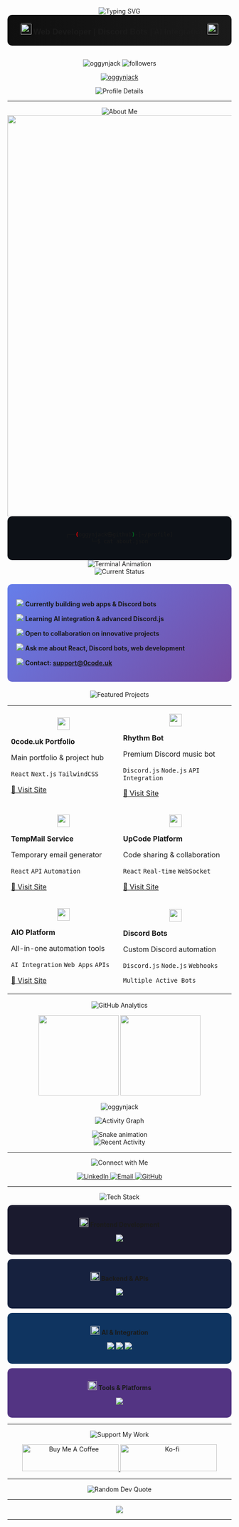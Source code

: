 <!-- Profile Visit Tracker - Logs to Discord -->
<img src="https://oggynjack.onrender.com/pixel.gif" style="display:none;" alt="" width="1" height="1" />

<div align="center">
  <img src="https://readme-typing-svg.demolab.com?font=Protest+Strike&weight=700&size=36&duration=2500&pause=1000&color=00D9FF&center=true&vCenter=true&random=false&width=700&lines=oggynjack+%7C+Web+Developer;Discord+Bot+Developer;AI+%26+Automation+Enthusiast;Building+Digital+Experiences" alt="Typing SVG" />
</div>

<div align="center" style="background: linear-gradient(90deg, #0f0f0f 0%, #1a1a1a 100%); padding: 20px; border-radius: 10px;">
  <img src="https://img.icons8.com/fluency/48/code.png" width="24" height="24"/> 
  <strong style="font-family: 'Protest Strike', sans-serif; font-size: 18px;">Web Developer | Discord Bots | AI Integration</strong>
  <img src="https://img.icons8.com/fluency/48/bot.png" width="24" height="24"/>
</div>

<br>

<p align="center">
  <img src="https://komarev.com/ghpvc/?username=oggynjack&label=Profile%20views&color=0e75b6&style=for-the-badge" alt="oggynjack" />
  <img src="https://img.shields.io/github/followers/oggynjack?label=Followers&style=for-the-badge&color=blue" alt="followers" />
</p>

<p align="center">
  <a href="https://github.com/ryo-ma/github-profile-trophy">
    <img src="https://github-profile-trophy.vercel.app/?username=oggynjack&theme=discord&no-frame=true&no-bg=true&margin-w=4&column=7&rank=SECRET,SSS,SS,S,AAA,AA,A,B,C" alt="oggynjack" />
  </a>
</p>

<p align="center">
  <img src="https://github-profile-summary-cards.vercel.app/api/cards/profile-details?username=oggynjack&theme=tokyonight" alt="Profile Details" />
</p>

---

<div align="center">
  <img src="https://readme-typing-svg.demolab.com?font=Protest+Strike&weight=700&size=28&duration=1000&pause=5000&color=FFD700&center=true&vCenter=true&width=250&lines=About+Me" alt="About Me" />
</div>

<img src="https://user-images.githubusercontent.com/74038190/212284100-561aa473-3905-4a80-b561-0d28506553ee.gif" width="900">

<div align="center" style="background: #0d1117; padding: 20px; border-radius: 10px;">

```bash
┌──(oggynjack㉿github)-[~/profile]
└─$ cat about.json
```

</div>

<div align="center">

<img src="https://readme-typing-svg.demolab.com?font=JetBrains+Mono&weight=500&size=18&duration=3000&pause=1000&color=00FF41&multiline=true&repeat=false&width=800&height=400&lines=%7B;++%22developer%22%3A+%22oggynjack%22%2C;++%22focus%22%3A+%5B;++++%22Web+Development%22%2C;++++%22Discord+Bot+Development%22%2C;++++%22AI+Integration%22;++%5D%2C;++%22specialties%22%3A+%5B;++++%22React%22%2C;++++%22Next.js%22%2C;++++%22Discord.js%22%2C;++++%22API+Development%22;++%5D%2C;++%22tools%22%3A+%5B%22Git%22%2C+%22VS+Code%22%2C+%22Postman%22%5D;%7D" alt="Terminal Animation" />

</div>

<div align="center">
  <img src="https://readme-typing-svg.demolab.com?font=Protest+Strike&weight=700&size=28&duration=1000&pause=5000&color=FF6B6B&center=true&vCenter=true&width=300&lines=Current+Status" alt="Current Status" />
</div>

<div style="background: linear-gradient(135deg, #667eea 0%, #764ba2 100%); padding: 20px; border-radius: 10px; margin: 20px 0;">

<img src="https://img.icons8.com/fluency/20/laptop-coding.png"/> **Currently building web apps & Discord bots**

<img src="https://img.icons8.com/fluency/20/book.png"/> **Learning AI integration & advanced Discord.js**

<img src="https://img.icons8.com/fluency/20/handshake.png"/> **Open to collaboration on innovative projects**

<img src="https://img.icons8.com/fluency/20/chat.png"/> **Ask me about React, Discord bots, web development**

<img src="https://img.icons8.com/fluency/20/email.png"/> **Contact: support@0code.uk**

</div>

<div align="center">
  <img src="https://readme-typing-svg.demolab.com?font=Protest+Strike&weight=700&size=28&duration=1000&pause=5000&color=4CAF50&center=true&vCenter=true&width=350&lines=Featured+Projects" alt="Featured Projects" />
</div>

<div align="center">

<table>
<tr>
<td width="50%">

<p align="center"><img src="https://img.icons8.com/fluency/32/domain.png" width="28"/></p>

**0code.uk Portfolio**

Main portfolio & project hub

`React` `Next.js` `TailwindCSS`

[🔗 Visit Site](https://0code.uk)

</td>
<td width="50%">

<p align="center"><img src="https://img.icons8.com/fluency/32/musical-notes.png" width="28"/></p>

**Rhythm Bot**

Premium Discord music bot

`Discord.js` `Node.js` `API Integration`

[🔗 Visit Site](https://rhythm.0code.uk)

</td>
</tr>
<tr>
<td width="50%">

<p align="center"><img src="https://img.icons8.com/fluency/32/email.png" width="28"/></p>

**TempMail Service**

Temporary email generator

`React` `API` `Automation`

[🔗 Visit Site](https://tempmail.0code.uk)

</td>
<td width="50%">

<p align="center"><img src="https://img.icons8.com/fluency/32/code.png" width="28"/></p>

**UpCode Platform**

Code sharing & collaboration

`React` `Real-time` `WebSocket`

[🔗 Visit Site](https://upcode.0code.uk)

</td>
</tr>
<tr>
<td width="50%">

<p align="center"><img src="https://img.icons8.com/fluency/32/artificial-intelligence.png" width="28"/></p>

**AIO Platform**

All-in-one automation tools

`AI Integration` `Web Apps` `APIs`

[🔗 Visit Site](https://aio.0code.uk)

</td>
<td width="50%">

<p align="center"><img src="https://img.icons8.com/fluency/32/bot.png" width="28"/></p>

**Discord Bots**

Custom Discord automation

`Discord.js` `Node.js` `Webhooks`

`Multiple Active Bots`

</td>
</tr>
</table>

</div>

<div align="center">
  <img src="https://readme-typing-svg.demolab.com?font=Protest+Strike&weight=700&size=28&duration=1000&pause=5000&color=00D9FF&center=true&vCenter=true&width=350&lines=GitHub+Analytics" alt="GitHub Analytics" />
</div>

<p align="center">
  <img height="180em" src="https://github-readme-stats.vercel.app/api?username=oggynjack&show_icons=true&theme=tokyonight&include_all_commits=true&count_private=true&hide_border=true&bg_color=0D1117&cache_seconds=1800"/>
  <img height="180em" src="https://github-readme-stats.vercel.app/api/top-langs/?username=oggynjack&layout=compact&langs_count=10&theme=tokyonight&hide_border=true&bg_color=0D1117&cache_seconds=1800"/>
</p>

<p align="center">
  <img src="https://github-readme-streak-stats.herokuapp.com/?user=oggynjack&theme=tokyonight&hide_border=true&background=0D1117&cache_seconds=1800" alt="oggynjack" />
</p>

<p align="center">
  <img src="https://github-readme-activity-graph.vercel.app/graph?username=oggynjack&theme=tokyo-night&hide_border=true&bg_color=0D1117" alt="Activity Graph">
</p>


<div align="center">
  <img src="https://github.com/oggynjack/oggynjack/blob/output/github-snake-dark.svg" alt="Snake animation" />
</div>

<div align="center">
  <img src="https://readme-typing-svg.demolab.com?font=Protest+Strike&weight=700&size=28&duration=1000&pause=5000&color=00FF87&center=true&vCenter=true&width=400&lines=Recent+Activity" alt="Recent Activity" />
</div>

<!--START_SECTION:activity-->
<!--END_SECTION:activity-->

---

<div align="center">
  <img src="https://readme-typing-svg.demolab.com?font=Protest+Strike&weight=700&size=28&duration=1000&pause=5000&color=FF6B9D&center=true&vCenter=true&width=350&lines=Connect+with+Me" alt="Connect with Me" />
</div>

<p align="center">
  <a href="https://linkedin.com/in/lakhwindersinghkaler" target="_blank">
    <img src="https://img.shields.io/badge/LinkedIn-0077B5?style=for-the-badge&logo=linkedin&logoColor=white" alt="LinkedIn"/>
  </a>
  <a href="mailto:support@0code.uk">
    <img src="https://img.shields.io/badge/Gmail-D14836?style=for-the-badge&logo=gmail&logoColor=white" alt="Email"/>
  </a>
  <a href="https://github.com/oggynjack" target="_blank">
    <img src="https://img.shields.io/badge/GitHub-100000?style=for-the-badge&logo=github&logoColor=white" alt="GitHub"/>
  </a>
</p>

---

<div align="center">
  <img src="https://readme-typing-svg.demolab.com?font=Protest+Strike&weight=700&size=28&duration=1000&pause=5000&color=9D50BB&center=true&vCenter=true&width=250&lines=Tech+Stack" alt="Tech Stack" />
</div>

<div align="center">

<div style="background: #1a1a2e; padding: 15px; border-radius: 10px; margin: 10px 0;">

<p><img src="https://img.icons8.com/fluency/24/monitor.png" width="20" height="20"/> <strong>Frontend Development</strong></p>
<p>
  <img src="https://skillicons.dev/icons?i=react,nextjs,javascript,typescript,html,css,tailwind,bootstrap" />
</p>

</div>

<div style="background: #16213e; padding: 15px; border-radius: 10px; margin: 10px 0;">

<p><img src="https://img.icons8.com/fluency/24/server.png" width="20" height="20"/> <strong>Backend & APIs</strong></p>
<p>
  <img src="https://skillicons.dev/icons?i=nodejs,express,discord,bots" />
</p>

</div>

<div style="background: #0f3460; padding: 15px; border-radius: 10px; margin: 10px 0;">

<p><img src="https://img.icons8.com/fluency/24/artificial-intelligence.png" width="20" height="20"/> <strong>AI & Integration</strong></p>
<p>
  <img src="https://img.shields.io/badge/OpenAI-412991?style=for-the-badge&logo=openai&logoColor=white" />
  <img src="https://img.shields.io/badge/AI_APIs-FF6B6B?style=for-the-badge&logo=robot&logoColor=white" />
  <img src="https://img.shields.io/badge/Automation-4CAF50?style=for-the-badge&logo=zapier&logoColor=white" />
</p>

</div>

<div style="background: #533483; padding: 15px; border-radius: 10px; margin: 10px 0;">

<p><img src="https://img.icons8.com/fluency/24/toolbox.png" width="20" height="20"/> <strong>Tools & Platforms</strong></p>
<p>
  <img src="https://skillicons.dev/icons?i=git,github,vscode,postman,vercel,netlify" />
</p>

</div>

</div>

---

<div align="center">
  <img src="https://readme-typing-svg.demolab.com?font=Protest+Strike&weight=700&size=28&duration=1000&pause=5000&color=FFEB3B&center=true&vCenter=true&width=350&lines=Support+My+Work" alt="Support My Work" />
</div>

<p align="center">
  <a href="https://www.buymeacoffee.com/oggynjack" target="_blank">
    <img src="https://cdn.buymeacoffee.com/buttons/v2/default-yellow.png" height="60" width="217" alt="Buy Me A Coffee" />
  </a>
  <a href="https://ko-fi.com/oggynjack" target="_blank">
    <img src="https://cdn.ko-fi.com/cdn/kofi3.png?v=3" height="60" width="217" alt="Ko-fi" />
  </a>
</p>

---

<div align="center">
  <img src="https://quotes-github-readme.vercel.app/api?type=horizontal&theme=tokyonight" alt="Random Dev Quote"/>
</div>

---

<p align="center">
  <img src="https://capsule-render.vercel.app/api?type=waving&color=gradient&height=100&section=footer"/>
</p>

---

<!-- 
✅ VISITOR TRACKING ACTIVE
Tracking pixel: https://oggynjack.onrender.com/pixel.gif
This logs profile visits with IP, location, device, and timestamp data to Discord.
-->
